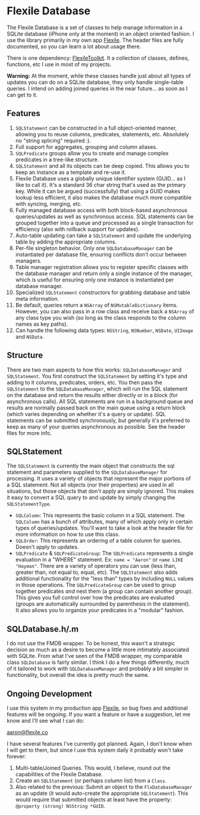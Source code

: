 # Flexile Database

The Flexile Database is a set of classes to help manage information in a SQLite database (iPhone only at the moment) in an object oriented fashion. I use the library primarily in my own app [Flexile](http://flexile.co). The header files are fully documented, so you can learn a lot about usage there.

There is one dependency: [FlexileToolkit](https://github.com/ahayman/FlexileToolkit). It a collection of classes, defines, functions, etc I use in most of my projects.

**Warning:** At the moment, while these classes handle just about all types of updates you can do on a SQLite database, they only handle single-table queries. I intend on adding joined queries in the near future... as soon as I can get to it.

## Features

1. `SQLStatement` can be constructed in a full object-oriented manner, allowing you to reuse columns, predicates, statements, etc.  Absolutely no "string splicing" required :).
1. Full support for aggregates, grouping and column aliases.
1. `SQLPredicate` groups allow you to create and manage complex predicates in a tree-like structure.
1. `SQLStatement` and all its objects can be deep copied. This allows you to keep an instance as a template and re-use it.
1. Flexile Database uses a globally unique identifier system (GUID... as I like to call it). It's a standard 36 char string that's used as the primary key. While it can be argued (successfully) that using a GUID makes lookup less efficient, it also makes the database much more compatible with syncing, merging, etc.
1. Fully managed database access with both block-based asynchronous queries/updates as well as synchronous access. SQL statements can be grouped together into a queue and processed as a single transaction for efficiency (also with rollback support for updates).
1. Auto-table updating can take a `SQLStatement` and update the underlying table by adding the appropriate columns.
1. Per-file singleton behavior. Only one `SQLDatabaseManager` can be instantiated per database file, ensuring conflicts don't occur between managers.
1. Table manager registration allows you to register specific classes with the database manager and return only a single instance of the manager, which is useful for ensuring only one instance is instantiated per database manager.
1. Specialized `SQLStatement` constructors for grabbing database and table meta information.
1. Be default, queries return a `NSArray` of `NSMutableDictionary` items. However, you can also pass in a row class and receive back a `NSArray` of any class type you wish (so long as the class responds to the column names as key paths).
1. Can handle the following data types: `NSString`, `NSNumber`, `NSDate`, `UIImage` and `NSData`.

## Structure
There are two main aspects to how this works: `SQLDatabaseManager` and `SQLStatement`. You first construct the `SQLStatement` by setting it's type and adding to it columns, predicates, orders, etc. You then pass the `SQLStatement` to the `SQLDatabaseManager`, which will run the SQL statement on the database and return the results either directly or in a block (for asynchronous calls). All SQL statements are run in a background queue and results are normally passed back on the main queue using a return block (which varies depending on whether it's a query or update). SQL statements can be submitted synchronously, but generally it's preferred to keep as many of your queries asynchronous as possible. See the header files for more info.

## SQLStatement
The `SQLStatement` is currently the main object that constructs the sql statement and parameters supplied to the `SQLDatabaseManager` for processing. It uses a variety of objects that represent the major portions of a SQL statement. Not all objects (nor their properties) are used in all situations, but those objects that don't apply are simply ignored. This makes it easy to convert a SQL query to and update by simply changing the `SQLStatementType`.

- `SQLColumn`: This represents the basic column in a SQL statement. The `SQLColumn` has a bunch of attributes, many of which apply only in certain types of queries/updates. You'll want to take a look at the header file for more information on how to use this class.
- `SQLOrder`: This represents an ordering of a table column for queries. Doesn't apply to updates.
- `SQLPredicate` & `SQLPredicateGroup`: The `SQLPredicate` represents a single evaluation in a "WHERE" statement. Ex: `name = "Aaron"` or `name LIKE "Hayman"`. There are a variety of operators you can use (less than, greater than, not equal to, equal, etc). The `SQLStatement` also adds additional functionality for the "less than" types by including `NULL` values in those operations. The `SQLPredicateGroup` can be used to group together predicates *and* nest them (a group can contain another group). This gives you full control over how the predicates are evaluated (groups are automatically surrounded by parenthesis in the statement).  It also allows you to organize your predicates in a "modular" fashion.

## SQLDatabase.h/.m
I do not use the FMDB wrapper. To be honest, this wasn't a strategic decision as much as a desire to become a little more intimately associated with SQLite. From what I've seen of the FMDB wrapper, my comparable class `SQLDatabase` is fairly similar. I think I do a few things differently, much of it tailored to work with `SQLDatabaseManager` and probably a bit simpler in functionality, but overall the idea is pretty much the same.

## Ongoing Development
I use this system in my production app [Flexile](http://flexile.co), so bug fixes and additional features will be ongoing. If you want a feature or have a suggestion, let me know and I'll see what I can do:

[aaron@flexile.co](mailto:aaron@flexile.co)

I have several features I've currently got planned. Again, I don't know when I will get to them, but since I use this system daily it probably won't take forever:

1. Multi-table/Joined Queries. This would, I believe, round out the capabilities of the Flexile Database.
1. Create an `SQLStatement` (or perhaps column list) from a `Class`.
1. Also related to the previous: Submit an object to the `FlxDatabaseManager` as an update (it would auto-create the appropriate `SQLStatement`). This would require that submitted objects at least have the property: `@property (strong) NSString *GUID`.
